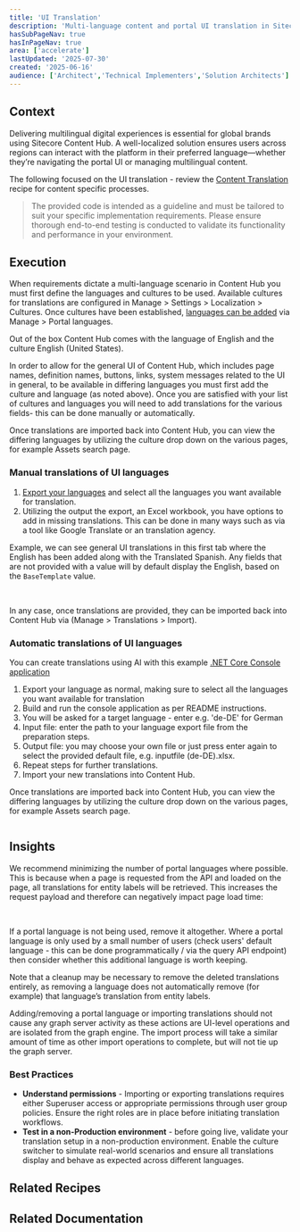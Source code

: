 ```yaml
---
title: 'UI Translation'
description: 'Multi-language content and portal UI translation in Sitecore Content Hub: manual vs automated approaches.'
hasSubPageNav: true
hasInPageNav: true
area: ['accelerate']
lastUpdated: '2025-07-30'
created: '2025-06-16'
audience: ['Architect','Technical Implementers','Solution Architects']
---
```


## Context
Delivering multilingual digital experiences is essential for global brands using Sitecore Content Hub. A well-localized solution ensures users across regions can interact with the platform in their preferred language—whether they’re navigating the portal UI or managing multilingual content.

The following focused on the UI translation - review the [Content Translation](/learn/accelerate/content-hub/implementation/languages/content-translation) recipe for content specific processes.

> The provided code is intended as a guideline and must be tailored to suit your specific implementation requirements. Please ensure thorough end-to-end testing is conducted to validate its functionality and performance in your environment.

## Execution
When requirements dictate a multi-language scenario in Content Hub you must first define the languages and cultures to be used.  Available cultures for translations are configured in Manage > Settings > Localization > Cultures.  Once cultures have been established, [languages can be added](https://doc.sitecore.com/ch/en/users/content-hub/manage-portal-languages.html#add-a-portal-language) via Manage > Portal languages.  

Out of the box Content Hub comes with the language of English and the culture English (United States). 

In order to allow for the general UI of Content Hub, which includes page names, definition names, buttons, links, system messages related to the UI in general, to be available in differing languages you must first add the culture and language (as noted above).  Once you are satisfied with your list of cultures and languages you will need to add translations for the various fields- this can be done manually or automatically.

Once translations are imported back into Content Hub, you can view the differing languages by utilizing the culture drop down on the various pages, for example Assets search page.

### Manual translations of UI languages
1. [Export your languages](https://doc.sitecore.com/ch/en/users/content-hub/export-translations.html) and select all the languages you want available for translation.
2. Utilizing the output the export, an Excel workbook, you have options to add in missing translations.  This can be done in many ways such as via a tool like Google Translate or an translation agency.  

Example, we can see general UI translations in this first tab where the English has been added along with the Translated Spanish.  Any fields that are not provided with a value will by default display the English, based on the `BaseTemplate` value.

<img src="/images/learn/accelerate/content-hub/language-manual-translation.png" alt=""/>
<br/><br/>

In any case, once translations are provided, they can be imported back into Content Hub via (Manage > Translations > Import).

### Automatic translations of UI languages
You can create translations using AI with this example [.NET Core Console application](https://github.com/Sitecore/accelerate-content-hub/tree/main/starters/Sitecore.ContentHub.TranslationGenerator)

1. Export your language as normal, making sure to select all the languages you want available for translation
2. Build and run the console application as per README instructions.
3. You will be asked for a target language - enter e.g. 'de-DE' for German
4. Input file: enter the path to your language export file from the preparation steps.
5. Output file: you may choose your own file or just press enter again to select the provided default file, e.g. inputfile (de-DE).xlsx.
6. Repeat steps for further translations.
7. Import your new translations into Content Hub.

Once translations are imported back into Content Hub, you can view the differing languages by utilizing the culture drop down on the various pages, for example Assets search page.

<img src="/images/learn/accelerate/content-hub/ui-automatic-translation.png" alt=""/>
<br/>

## Insights
We recommend minimizing the number of portal languages where possible. This is because when a page is requested from the API and loaded on the page, all translations for entity labels will be retrieved. This increases the request payload and therefore can negatively impact page load time:

<img src="/images/learn/accelerate/content-hub/translation-performance.png" alt=""/>
<br/><br/>


If a portal language is not being used, remove it altogether. Where a portal language is only used by a small number of users (check users' default language - this can be done programmatically / via the query API endpoint) then consider whether this additional language is worth keeping.

Note that a cleanup may be necessary to remove the deleted translations entirely, as removing a language does not automatically remove (for example) that language’s translation from entity labels.

Adding/removing a portal language or importing translations should not cause any graph server activity as these actions are UI-level operations and are isolated from the graph engine. The import process will take a similar amount of time as other import operations to complete, but will not tie up the graph server.

### Best Practices
- **Understand permissions** - Importing or exporting translations requires either Superuser access or appropriate permissions through user group policies. Ensure the right roles are in place before initiating translation workflows.
- **Test in a non-Production environment** - before going live, validate your translation setup in a non-production environment. Enable the culture switcher to simulate real-world scenarios and ensure all translations display and behave as expected across different languages.

## Related Recipes

<Row columns={2}>
  <Link title="Domain modelling" link="/learn/accelerate/content-hub/pre-development/data-model/domain-modelling" />
  <Link title="Content Structuring" link="/learn/accelerate/content-hub/pre-development/data-model/content-structuring" />  
</Row>


## Related Documentation

<Row columns={2}>
<Link title="Portal translation" link="https://doc.sitecore.com/ch/en/users/content-hub/portal-translation.html" />
<Link title="Export translations" link="https://doc.sitecore.com/ch/en/users/content-hub/export-translations.html" />
<Link title="Import translations" link="https://doc.sitecore.com/ch/en/users/content-hub/import-translations.html" />
</Row>




